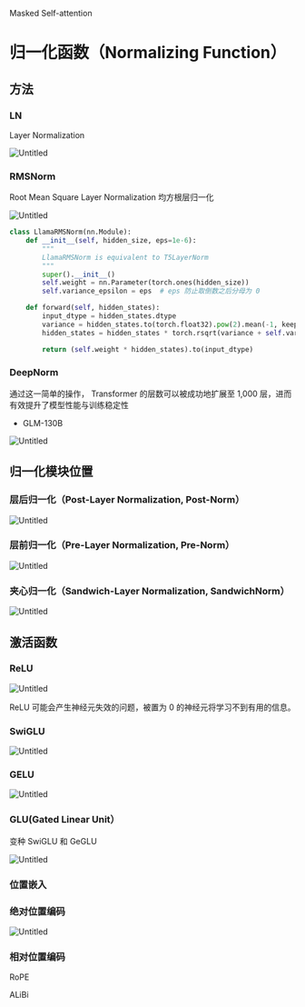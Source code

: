Masked Self-attention

# **归一化函数（Normalizing Function）**

## 方法

### LN

Layer Normalization 

![Untitled](https://prod-files-secure.s3.us-west-2.amazonaws.com/cf1f3a5b-8505-4452-8168-8f40ca94618c/5b7b25d3-7b74-41be-b1ea-0c7fc2bc95be/Untitled.png)

### RMSNorm

Root Mean Square Layer Normalization  均方根层归一化

![Untitled](https://prod-files-secure.s3.us-west-2.amazonaws.com/cf1f3a5b-8505-4452-8168-8f40ca94618c/20b38e1f-e166-4af9-8b38-744987ff248a/Untitled.png)

```python
class LlamaRMSNorm(nn.Module):
    def __init__(self, hidden_size, eps=1e-6):
        """ 
        LlamaRMSNorm is equivalent to T5LayerNorm 
        """
        super().__init__()
        self.weight = nn.Parameter(torch.ones(hidden_size))
        self.variance_epsilon = eps  # eps 防止取倒数之后分母为 0 

    def forward(self, hidden_states):
        input_dtype = hidden_states.dtype
        variance = hidden_states.to(torch.float32).pow(2).mean(-1, keepdim=True)
        hidden_states = hidden_states * torch.rsqrt(variance + self.variance_epsilon)  # weight 是末尾乘的可训练参数, 即 g_i 

        return (self.weight * hidden_states).to(input_dtype)
```

### DeepNorm

通过这一简单的操作， Transformer 的层数可以被成功地扩展至 1,000 层，进而有效提升了模型性能与训练稳定性

- GLM-130B

![Untitled](https://prod-files-secure.s3.us-west-2.amazonaws.com/cf1f3a5b-8505-4452-8168-8f40ca94618c/7c906cc9-2e61-4696-9cf7-a158e424c73c/Untitled.png)

## 归一化模块位置

### 层后归一化（Post-Layer Normalization, Post-Norm）

![Untitled](https://prod-files-secure.s3.us-west-2.amazonaws.com/cf1f3a5b-8505-4452-8168-8f40ca94618c/7d4608aa-4448-4a0e-8d7e-44dd8cc40913/Untitled.png)

### 层前归一化（Pre-Layer Normalization, Pre-Norm）

![Untitled](https://prod-files-secure.s3.us-west-2.amazonaws.com/cf1f3a5b-8505-4452-8168-8f40ca94618c/b6bb1444-c1c7-4f35-a75e-acb77f064d88/Untitled.png)

### 夹心归一化（Sandwich-Layer Normalization, SandwichNorm）

![Untitled](https://prod-files-secure.s3.us-west-2.amazonaws.com/cf1f3a5b-8505-4452-8168-8f40ca94618c/cfb0d416-7773-4520-bf28-70647a743ba7/Untitled.png)

## **激活函数**

### ReLU

![Untitled](https://prod-files-secure.s3.us-west-2.amazonaws.com/cf1f3a5b-8505-4452-8168-8f40ca94618c/8a6ffff3-8de8-4860-9be0-9fcf2c77c8d6/Untitled.png)

ReLU 可能会产生神经元失效的问题，被置为 0 的神经元将学习不到有用的信息。

### **SwiGLU**

![Untitled](https://prod-files-secure.s3.us-west-2.amazonaws.com/cf1f3a5b-8505-4452-8168-8f40ca94618c/a775e921-3ba8-44e2-b09c-2e993a1c7545/Untitled.png)

### GELU

![Untitled](https://prod-files-secure.s3.us-west-2.amazonaws.com/cf1f3a5b-8505-4452-8168-8f40ca94618c/d039e34c-f784-42c9-9d9b-216a960340c1/Untitled.png)

### GLU(Gated Linear Unit）

变种 SwiGLU 和 GeGLU

![Untitled](https://prod-files-secure.s3.us-west-2.amazonaws.com/cf1f3a5b-8505-4452-8168-8f40ca94618c/d4cf5046-bf97-4e99-94df-243f286e4391/Untitled.png)

### **位置嵌入**

### 绝对位置编码

![Untitled](https://prod-files-secure.s3.us-west-2.amazonaws.com/cf1f3a5b-8505-4452-8168-8f40ca94618c/a5ba1f75-5499-4e97-9d46-e34b33fd91b7/Untitled.png)

### 相对位置编码

RoPE

ALiBi
